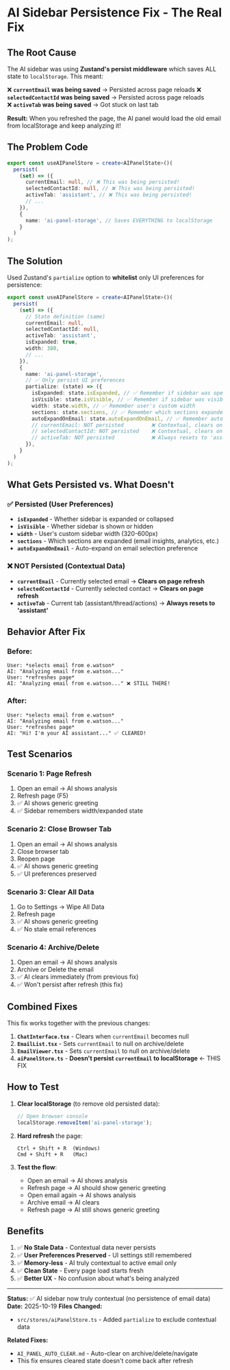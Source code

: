 # AI Sidebar Persistence Fix - The Real Fix

## The Root Cause

The AI sidebar was using **Zustand's persist middleware** which saves ALL state to `localStorage`. This meant:

❌ **`currentEmail` was being saved** → Persisted across page reloads
❌ **`selectedContactId` was being saved** → Persisted across page reloads  
❌ **`activeTab` was being saved** → Got stuck on last tab

**Result:** When you refreshed the page, the AI panel would load the old email from localStorage and keep analyzing it!

## The Problem Code

```typescript
export const useAIPanelStore = create<AIPanelState>()(
  persist(
    (set) => ({
      currentEmail: null, // ❌ This was being persisted!
      selectedContactId: null, // ❌ This was being persisted!
      activeTab: 'assistant', // ❌ This was being persisted!
      // ...
    }),
    {
      name: 'ai-panel-storage', // Saves EVERYTHING to localStorage
    }
  )
);
```

## The Solution

Used Zustand's `partialize` option to **whitelist** only UI preferences for persistence:

```typescript
export const useAIPanelStore = create<AIPanelState>()(
  persist(
    (set) => ({
      // State definition (same)
      currentEmail: null,
      selectedContactId: null,
      activeTab: 'assistant',
      isExpanded: true,
      width: 380,
      // ...
    }),
    {
      name: 'ai-panel-storage',
      // ✅ Only persist UI preferences
      partialize: (state) => ({
        isExpanded: state.isExpanded, // ✅ Remember if sidebar was open
        isVisible: state.isVisible, // ✅ Remember if sidebar was visible
        width: state.width, // ✅ Remember user's custom width
        sections: state.sections, // ✅ Remember which sections expanded
        autoExpandOnEmail: state.autoExpandOnEmail, // ✅ Remember auto-expand setting
        // currentEmail: NOT persisted         ❌ Contextual, clears on refresh
        // selectedContactId: NOT persisted    ❌ Contextual, clears on refresh
        // activeTab: NOT persisted            ❌ Always resets to 'assistant'
      }),
    }
  )
);
```

## What Gets Persisted vs. What Doesn't

### ✅ Persisted (User Preferences)

- **`isExpanded`** - Whether sidebar is expanded or collapsed
- **`isVisible`** - Whether sidebar is shown or hidden
- **`width`** - User's custom sidebar width (320-600px)
- **`sections`** - Which sections are expanded (email insights, analytics, etc.)
- **`autoExpandOnEmail`** - Auto-expand on email selection preference

### ❌ NOT Persisted (Contextual Data)

- **`currentEmail`** - Currently selected email → **Clears on page refresh**
- **`selectedContactId`** - Currently selected contact → **Clears on page refresh**
- **`activeTab`** - Current tab (assistant/thread/actions) → **Always resets to 'assistant'**

## Behavior After Fix

### Before:

```
User: *selects email from e.watson*
AI: "Analyzing email from e.watson..."
User: *refreshes page*
AI: "Analyzing email from e.watson..." ❌ STILL THERE!
```

### After:

```
User: *selects email from e.watson*
AI: "Analyzing email from e.watson..."
User: *refreshes page*
AI: "Hi! I'm your AI assistant..." ✅ CLEARED!
```

## Test Scenarios

### Scenario 1: Page Refresh

1. Open an email → AI shows analysis
2. Refresh page (F5)
3. ✅ AI shows generic greeting
4. ✅ Sidebar remembers width/expanded state

### Scenario 2: Close Browser Tab

1. Open an email → AI shows analysis
2. Close browser tab
3. Reopen page
4. ✅ AI shows generic greeting
5. ✅ UI preferences preserved

### Scenario 3: Clear All Data

1. Go to Settings → Wipe All Data
2. Refresh page
3. ✅ AI shows generic greeting
4. ✅ No stale email references

### Scenario 4: Archive/Delete

1. Open an email → AI shows analysis
2. Archive or Delete the email
3. ✅ AI clears immediately (from previous fix)
4. ✅ Won't persist after refresh (this fix)

## Combined Fixes

This fix works together with the previous changes:

1. **`ChatInterface.tsx`** - Clears when `currentEmail` becomes null
2. **`EmailList.tsx`** - Sets `currentEmail` to null on archive/delete
3. **`EmailViewer.tsx`** - Sets `currentEmail` to null on archive/delete
4. **`aiPanelStore.ts`** - **Doesn't persist `currentEmail` to localStorage** ← THIS FIX

## How to Test

1. **Clear localStorage** (to remove old persisted data):

   ```javascript
   // Open browser console
   localStorage.removeItem('ai-panel-storage');
   ```

2. **Hard refresh** the page:

   ```
   Ctrl + Shift + R  (Windows)
   Cmd + Shift + R   (Mac)
   ```

3. **Test the flow**:
   - Open an email → AI shows analysis
   - Refresh page → AI should show generic greeting
   - Open email again → AI shows analysis
   - Archive email → AI clears
   - Refresh page → AI still shows generic greeting

## Benefits

1. ✅ **No Stale Data** - Contextual data never persists
2. ✅ **User Preferences Preserved** - UI settings still remembered
3. ✅ **Memory-less** - AI truly contextual to active email only
4. ✅ **Clean State** - Every page load starts fresh
5. ✅ **Better UX** - No confusion about what's being analyzed

---

**Status:** ✅ AI sidebar now truly contextual (no persistence of email data)
**Date:** 2025-10-19
**Files Changed:**

- `src/stores/aiPanelStore.ts` - Added `partialize` to exclude contextual data

**Related Fixes:**

- `AI_PANEL_AUTO_CLEAR.md` - Auto-clear on archive/delete/navigate
- This fix ensures cleared state doesn't come back after refresh
